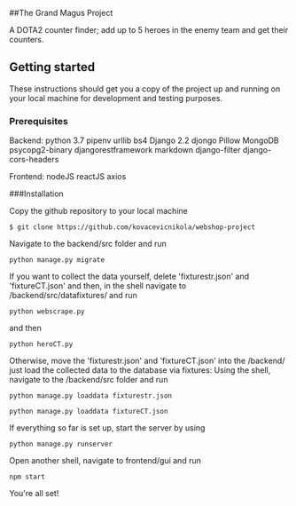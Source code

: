 ##The Grand Magus Project

A DOTA2 counter finder; add up to 5 heroes in the enemy team and get their counters.

## Getting started

These instructions should get you a copy of the project up and running on your local machine for development and testing purposes. 

### Prerequisites
Backend:
    python 3.7
    pipenv
    urllib
    bs4
    Django 2.2
    djongo
    Pillow
    MongoDB
    psycopg2-binary
    djangorestframework
    markdown
    django-filter
    django-cors-headers

Frontend:
    nodeJS
    reactJS
    axios

###Installation 

Copy the github repository to your local machine
```
$ git clone https://github.com/kovacevicnikola/webshop-project
```

Navigate to the backend/src folder and run
```
python manage.py migrate
```


If you want to collect the data yourself, delete 'fixturestr.json' and 'fixtureCT.json' and then, in the shell navigate to   
/backend/src/datafixtures/ and run
``` 
python webscrape.py
``` 
and then
``` 
python heroCT.py
``` 

Otherwise, move the 'fixturestr.json' and 'fixtureCT.json' into the /backend/ just load the collected data to the database via fixtures:
Using the shell, navigate to the /backend/src folder and run
``` 
python manage.py loaddata fixturestr.json
``` 
``` 
python manage.py loaddata fixtureCT.json
``` 

If everything so far is set up, start the server by using
``` 
python manage.py runserver
``` 

Open another shell, navigate to frontend/gui and run
``` 
npm start
``` 
You're all set!